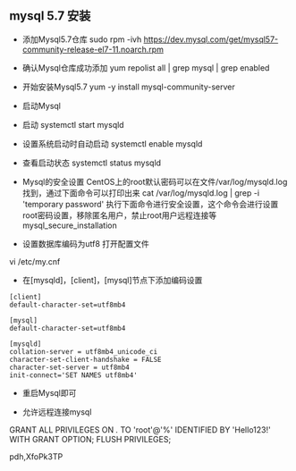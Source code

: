 ## mysql 5.7 安装

- 添加Mysql5.7仓库
sudo rpm -ivh https://dev.mysql.com/get/mysql57-community-release-el7-11.noarch.rpm

- 确认Mysql仓库成功添加
yum repolist all | grep mysql | grep enabled

- 开始安装Mysql5.7
yum -y install mysql-community-server

- 启动Mysql
- 启动
systemctl start mysqld
- 设置系统启动时自动启动
systemctl enable mysqld
- 查看启动状态
systemctl status mysqld

- Mysql的安全设置
CentOS上的root默认密码可以在文件/var/log/mysqld.log找到，通过下面命令可以打印出来
cat /var/log/mysqld.log | grep -i 'temporary password'
执行下面命令进行安全设置，这个命令会进行设置root密码设置，移除匿名用户，禁止root用户远程连接等
mysql_secure_installation

- 设置数据库编码为utf8
打开配置文件

vi /etc/my.cnf

- 在[mysqld]，[client]，[mysql]节点下添加编码设置

```shell
[client]
default-character-set=utf8mb4

[mysql]
default-character-set=utf8mb4

[mysqld]
collation-server = utf8mb4_unicode_ci
character-set-client-handshake = FALSE
character-set-server = utf8mb4
init-connect='SET NAMES utf8mb4'
```

- 重启Mysql即可


- 允许远程连接mysql

GRANT ALL PRIVILEGES ON *.* TO 'root'@'%' IDENTIFIED BY 'Hello123!' WITH GRANT OPTION;
FLUSH PRIVILEGES;




pdh,XfoPk3TP
